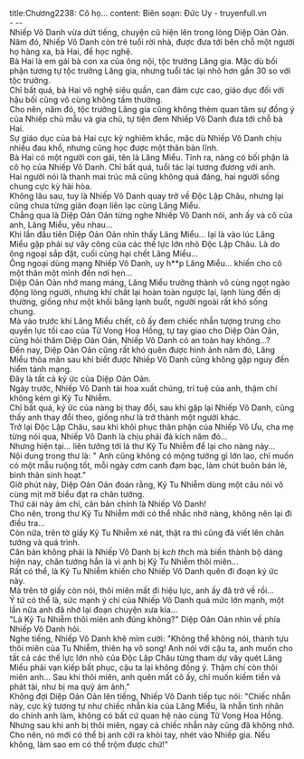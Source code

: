 title:Chương2238: Cô họ...
content:
Biên soạn: Đức Uy - truyenfull.vn<br>- --<br>Nhiếp Vô Danh vừa dứt tiếng, chuyện cũ hiện lên trong lòng Diệp Oản Oản.<br>Năm đó, Nhiếp Vô Danh còn trẻ tuổi rời nhà, được đưa tới bên chỗ một người họ hàng xa, bà Hai, để học nghệ.<br>Bà Hai là em gái bà con xa của ông nội, tộc trưởng Lăng gia. Mặc dù bối phận tương tự tộc trưởng Lăng gia, nhưng tuổi tác lại nhỏ hơn gần 30 so với tộc trưởng.<br>Chỉ bất quá, bà Hai võ nghệ siêu quần, can đảm cực cao, giáo dục đối với hậu bối cũng vô cùng không tầm thường.<br>Cho nên, năm đó, tộc trưởng Lăng gia cũng không thèm quan tâm sự đồng ý của Nhiếp chủ mẫu và gia chủ, tự tiện đem Nhiếp Vô Danh đưa tới chỗ bà Hai.<br>Sự giáo dục của bà Hai cực kỳ nghiêm khắc, mặc dù Nhiếp Vô Danh chịu nhiều đau khổ, nhưng cũng học được một thân bản lĩnh.<br>Bà Hai có một người con gái, tên là Lăng Miểu. Tính ra, nàng có bối phận là cô họ của Nhiếp Vô Danh. Chỉ bất quá, tuổi tác lại tương đương với anh.<br>Hai người nói là thanh mai trúc mã cũng không quá đáng, hai người sống chung cực kỳ hài hòa.<br>Không lâu sau, tuy là Nhiếp Vô Danh quay trở về Độc Lập Châu, nhưng lại cũng chưa từng gián đoạn liên lạc cùng Lăng Miểu.<br>Chẳng qua là Diệp Oản Oản từng nghe Nhiếp Vô Danh nói, anh ấy và cô của anh, Lăng Miểu, yêu nhau...<br>Khi lần đầu tiên Diệp Oản Oản nhìn thấy Lăng Miểu... lại là vào lúc Lăng Miểu gặp phải sự vây công của các thế lực lớn nhỏ Độc Lập Châu. Là do ông ngoại sắp đặt, cuối cùng hại chết Lăng Miểu...<br>Ông ngoại dùng mạng Nhiếp Vô Danh, uy h**p Lăng Miểu... khiến cho cô một thân một mình đến nơi hẹn...<br>Diệp Oản Oản nhớ mang máng, Lăng Miểu trưởng thành vô cùng ngọt ngào động lòng người, nhưng khí chất lại hoàn toàn ngược lại, lạnh lùng đến dị thường, giống như một khối băng lạnh buốt, người ngoài rất khó sống chung.<br>Mà vào trước khi Lăng Miểu chết, cô ấy đem chiếc nhẫn tượng trưng cho quyền lực tối cao của Tử Vong Hoa Hồng, tự tay giao cho Diệp Oản Oản, cũng hỏi thăm Diệp Oản Oản, Nhiếp Vô Danh có an toàn hay không...?<br>Đến nay, Diệp Oản Oản cũng rất khó quên được hình ảnh năm đó, Lăng Miểu thỏa mãn sau khi biết được Nhiếp Vô Danh cũng không gặp nguy đến hiểm tánh mạng.<br>Đây là tất cả ký ức của Diệp Oản Oản.<br>Ngày trước, Nhiếp Vô Danh tài hoa xuất chúng, trí tuệ của anh, thậm chí không kém gì Kỷ Tu Nhiễm.<br>Chỉ bất quá, ký ức của nàng bị thay đổi, sau khi gặp lại Nhiếp Vô Danh, cũng thấy anh thay đổi theo, giống như là trở thành một người khác.<br>Trở lại Độc Lập Châu, sau khi khôi phục thân phận của Nhiếp Vô Ưu, cha mẹ từng nói qua, Nhiếp Vô Danh là chịu phải đả kích năm đó...<br>Nhưng hiện tại... liên tưởng tới lá thư Kỷ Tu Nhiễm để lại cho nàng này...<br>Nội dung trong thư là: " Anh cũng không có mộng tưởng gì lớn lao, chỉ muốn có một mẫu ruộng tốt, mỗi ngày cơm canh đạm bạc, làm chút buôn bán lẻ, bình thản sinh hoạt."<br>Giờ phút này, Diệp Oản Oản đoán rằng, Kỷ Tu Nhiễm dùng một câu nói vô cùng mịt mờ biểu đạt ra chân tướng.<br>Thứ cái này ám chỉ, căn bản chính là Nhiếp Vô Danh!<br>Cho nên, trong thư Kỷ Tu Nhiễm mới có thể nhắc nhở nàng, không nên lại đi điều tra...<br>Còn nữa, trên tờ giấy Kỷ Tu Nhiễm xé nát, thật ra thì cũng đã viết lên chân tướng và quá trình.<br>Căn bản không phải là Nhiếp Vô Danh bị k*ch th*ch mà biến thành bộ dáng hiện nay, chân tướng hẳn là vì anh bị Kỷ Tu Nhiễm thôi miên...<br>Rất có thể, là Kỷ Tu Nhiễm khiến cho Nhiếp Vô Danh quên đi đoạn ký ức này.<br>Mà trên tờ giấy còn nói, thôi miên mất đi hiệu lực, anh ấy đã trở về rồi...<br>Ý tứ có thể là, sức mạnh ý chí của Nhiếp Vô Danh quá mức lớn mạnh, một lần nữa anh đã nhớ lại đoạn chuyện xưa kia...<br>"Là Kỷ Tu Nhiễm thôi miên anh đúng không?" Diệp Oản Oản nhìn về phía Nhiếp Vô Danh hỏi.<br>Nghe tiếng, Nhiếp Vô Danh khẽ mỉm cười: "Không thể không nói, thành tựu thôi miên của Tu Nhiễm, thiên hạ vô song! Anh nói với cậu ta, anh muốn cho tất cả các thế lực lớn nhỏ của Độc Lập Châu từng tham dự vây quét Lăng Miểu phải vạn kiếp bất phục, cậu ta lại không đồng ý. Thậm chí còn thôi miên anh... Sau khi thôi miên, anh quên mất cô ấy, chỉ muốn kiếm tiền và phát tài, như bị ma quỷ ám ảnh."<br>Không đợi Diệp Oản Oản lên tiếng, Nhiếp Vô Danh tiếp tục nói: "Chiếc nhẫn này, cực kỳ tương tự như chiếc nhẫn kia của Lăng Miểu, là nhẫn tình nhân do chính anh làm, không có bất cứ quan hệ nào cùng Tử Vong Hoa Hồng. Nhưng sau khi anh bị thôi miên, ngay cả chiếc nhẫn này cũng đã không nhớ. Cho nên, nó mới có thể bị anh cởi ra khỏi tay, nhét vào Nhiếp gia. Nếu không, làm sao em có thể trộm được chứ!"